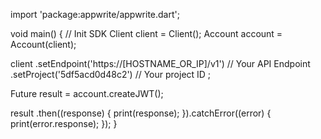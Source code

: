 import 'package:appwrite/appwrite.dart';

void main() { // Init SDK
  Client client = Client();
  Account account = Account(client);

  client
    .setEndpoint('https://[HOSTNAME_OR_IP]/v1') // Your API Endpoint
    .setProject('5df5acd0d48c2') // Your project ID
  ;

  Future result = account.createJWT();

  result
    .then((response) {
      print(response);
    }).catchError((error) {
      print(error.response);
  });
}